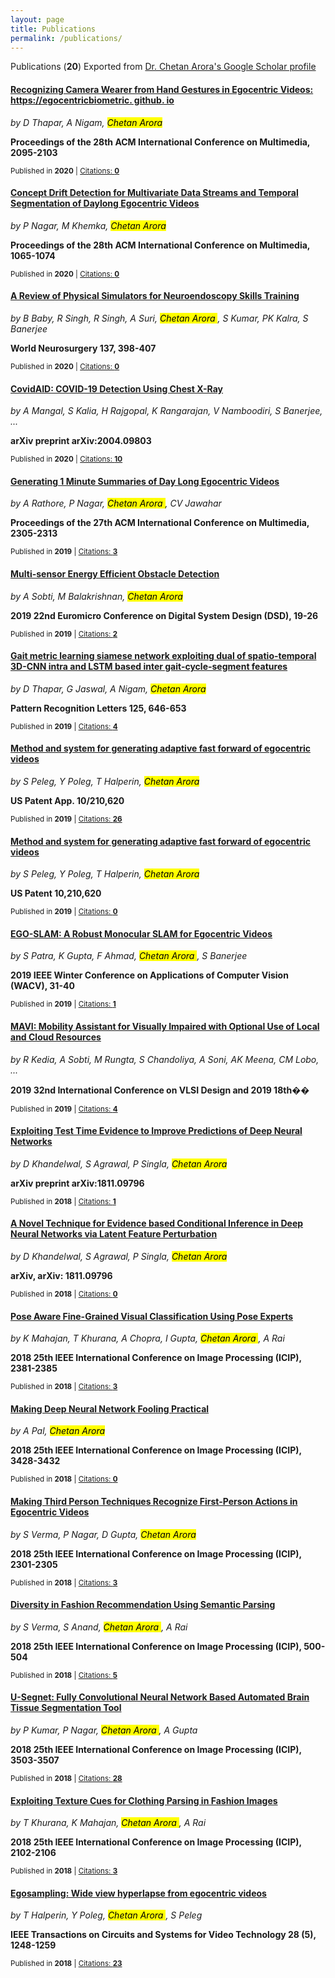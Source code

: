 ```yaml
---
layout: page
title: Publications
permalink: /publications/
---
```


<p>Publications (<b>20</b>) Exported from <a href="https://scholar.google.com/citations?hl=en&user=Q8cTLNMAAAAJ&view_op=list_works&sortby=pubdate"> Dr. Chetan Arora's Google Scholar profile</a>

<div class="card">
    <div class="card-publication">
        <div class="card-body card-body-left">
            <h4><a href="https://scholar.google.com/citations?hl=en&user=Q8cTLNMAAAAJ&view_op=list_works&sortby=pubdate#d=gs_md_cita-d&u=%2Fcitations%3Fview_op%3Dview_citation%26hl%3Den%26oe%3DASCII%26user%3DQ8cTLNMAAAAJ%26sortby%3Dpubdate%26citation_for_view%3DQ8cTLNMAAAAJ%3AO3NaXMp0MMsC">Recognizing Camera Wearer from Hand Gestures in Egocentric Videos: https://egocentricbiometric. github. io</a></h4>
            <p style="font-style: italic;">by D Thapar, A Nigam, <mark> Chetan Arora </mark></p>
            <p><b>Proceedings of the 28th ACM International Conference on Multimedia, 2095-2103</b></p>
        </div>
    </div>
    <div class="card-footer">
        <small class="text-muted">Published in <b>2020</b> | 
        <a href="">Citations: <b>0</b></a></small>
    </div>
</div>

<div class="card">
    <div class="card-publication">
        <div class="card-body card-body-left">
            <h4><a href="https://scholar.google.com/citations?hl=en&user=Q8cTLNMAAAAJ&view_op=list_works&sortby=pubdate#d=gs_md_cita-d&u=%2Fcitations%3Fview_op%3Dview_citation%26hl%3Den%26oe%3DASCII%26user%3DQ8cTLNMAAAAJ%26sortby%3Dpubdate%26citation_for_view%3DQ8cTLNMAAAAJ%3ABqipwSGYUEgC">Concept Drift Detection for Multivariate Data Streams and Temporal Segmentation of Daylong Egocentric Videos</a></h4>
            <p style="font-style: italic;">by P Nagar, M Khemka, <mark> Chetan Arora </mark></p>
            <p><b>Proceedings of the 28th ACM International Conference on Multimedia, 1065-1074</b></p>
        </div>
    </div>
    <div class="card-footer">
        <small class="text-muted">Published in <b>2020</b> | 
        <a href="">Citations: <b>0</b></a></small>
    </div>
</div>

<div class="card">
    <div class="card-publication">
        <div class="card-body card-body-left">
            <h4><a href="https://scholar.google.com/citations?hl=en&user=Q8cTLNMAAAAJ&view_op=list_works&sortby=pubdate#d=gs_md_cita-d&u=%2Fcitations%3Fview_op%3Dview_citation%26hl%3Den%26oe%3DASCII%26user%3DQ8cTLNMAAAAJ%26sortby%3Dpubdate%26citation_for_view%3DQ8cTLNMAAAAJ%3Ak_IJM867U9cC">A Review of Physical Simulators for Neuroendoscopy Skills Training</a></h4>
            <p style="font-style: italic;">by B Baby, R Singh, R Singh, A Suri, <mark> Chetan Arora </mark>, S Kumar, PK Kalra, S Banerjee</p>
            <p><b>World Neurosurgery 137, 398-407</b></p>
        </div>
    </div>
    <div class="card-footer">
        <small class="text-muted">Published in <b>2020</b> | 
        <a href="">Citations: <b>0</b></a></small>
    </div>
</div>

<div class="card">
    <div class="card-publication">
        <div class="card-body card-body-left">
            <h4><a href="https://scholar.google.com/citations?hl=en&user=Q8cTLNMAAAAJ&view_op=list_works&sortby=pubdate#d=gs_md_cita-d&u=%2Fcitations%3Fview_op%3Dview_citation%26hl%3Den%26oe%3DASCII%26user%3DQ8cTLNMAAAAJ%26sortby%3Dpubdate%26citation_for_view%3DQ8cTLNMAAAAJ%3AmaZDTaKrznsC">CovidAID: COVID-19 Detection Using Chest X-Ray</a></h4>
            <p style="font-style: italic;">by A Mangal, S Kalia, H Rajgopal, K Rangarajan, V Namboodiri, S Banerjee, ...</p>
            <p><b>arXiv preprint arXiv:2004.09803</b></p>
        </div>
    </div>
    <div class="card-footer">
        <small class="text-muted">Published in <b>2020</b> | 
        <a href="https://scholar.google.com/scholar?oi=bibs&hl=en&oe=ASCII&cites=7629463827767646233">Citations: <b>10</b></a></small>
    </div>
</div>

<div class="card">
    <div class="card-publication">
        <div class="card-body card-body-left">
            <h4><a href="https://scholar.google.com/citations?hl=en&user=Q8cTLNMAAAAJ&view_op=list_works&sortby=pubdate#d=gs_md_cita-d&u=%2Fcitations%3Fview_op%3Dview_citation%26hl%3Den%26oe%3DASCII%26user%3DQ8cTLNMAAAAJ%26sortby%3Dpubdate%26citation_for_view%3DQ8cTLNMAAAAJ%3ARHpTSmoSYBkC">Generating 1 Minute Summaries of Day Long Egocentric Videos</a></h4>
            <p style="font-style: italic;">by A Rathore, P Nagar, <mark> Chetan Arora </mark>, CV Jawahar</p>
            <p><b>Proceedings of the 27th ACM International Conference on Multimedia, 2305-2313</b></p>
        </div>
    </div>
    <div class="card-footer">
        <small class="text-muted">Published in <b>2019</b> | 
        <a href="https://scholar.google.com/scholar?oi=bibs&hl=en&oe=ASCII&cites=10442573290384556508">Citations: <b>3</b></a></small>
    </div>
</div>

<div class="card">
    <div class="card-publication">
        <div class="card-body card-body-left">
            <h4><a href="https://scholar.google.com/citations?hl=en&user=Q8cTLNMAAAAJ&view_op=list_works&sortby=pubdate#d=gs_md_cita-d&u=%2Fcitations%3Fview_op%3Dview_citation%26hl%3Den%26oe%3DASCII%26user%3DQ8cTLNMAAAAJ%26sortby%3Dpubdate%26citation_for_view%3DQ8cTLNMAAAAJ%3A4JMBOYKVnBMC">Multi-sensor Energy Efficient Obstacle Detection</a></h4>
            <p style="font-style: italic;">by A Sobti, M Balakrishnan, <mark> Chetan Arora </mark></p>
            <p><b>2019 22nd Euromicro Conference on Digital System Design (DSD), 19-26</b></p>
        </div>
    </div>
    <div class="card-footer">
        <small class="text-muted">Published in <b>2019</b> | 
        <a href="https://scholar.google.com/scholar?oi=bibs&hl=en&oe=ASCII&cites=11239765546946860758">Citations: <b>2</b></a></small>
    </div>
</div>

<div class="card">
    <div class="card-publication">
        <div class="card-body card-body-left">
            <h4><a href="https://scholar.google.com/citations?hl=en&user=Q8cTLNMAAAAJ&view_op=list_works&sortby=pubdate#d=gs_md_cita-d&u=%2Fcitations%3Fview_op%3Dview_citation%26hl%3Den%26oe%3DASCII%26user%3DQ8cTLNMAAAAJ%26sortby%3Dpubdate%26citation_for_view%3DQ8cTLNMAAAAJ%3A_Qo2XoVZTnwC">Gait metric learning siamese network exploiting dual of spatio-temporal 3D-CNN intra and LSTM based inter gait-cycle-segment features</a></h4>
            <p style="font-style: italic;">by D Thapar, G Jaswal, A Nigam, <mark> Chetan Arora </mark></p>
            <p><b>Pattern Recognition Letters 125, 646-653</b></p>
        </div>
    </div>
    <div class="card-footer">
        <small class="text-muted">Published in <b>2019</b> | 
        <a href="https://scholar.google.com/scholar?oi=bibs&hl=en&oe=ASCII&cites=3100234248482643857">Citations: <b>4</b></a></small>
    </div>
</div>

<div class="card">
    <div class="card-publication">
        <div class="card-body card-body-left">
            <h4><a href="https://scholar.google.com/citations?hl=en&user=Q8cTLNMAAAAJ&view_op=list_works&sortby=pubdate#d=gs_md_cita-d&u=%2Fcitations%3Fview_op%3Dview_citation%26hl%3Den%26oe%3DASCII%26user%3DQ8cTLNMAAAAJ%26sortby%3Dpubdate%26citation_for_view%3DQ8cTLNMAAAAJ%3Ar0BpntZqJG4C">Method and system for generating adaptive fast forward of egocentric videos</a></h4>
            <p style="font-style: italic;">by S Peleg, Y Poleg, T Halperin, <mark> Chetan Arora </mark></p>
            <p><b>US Patent App. 10/210,620</b></p>
        </div>
    </div>
    <div class="card-footer">
        <small class="text-muted">Published in <b>2019</b> | 
        <a href="https://scholar.google.com/scholar?oi=bibs&hl=en&oe=ASCII&cites=1920430619780245227">Citations: <b>26</b></a></small>
    </div>
</div>

<div class="card">
    <div class="card-publication">
        <div class="card-body card-body-left">
            <h4><a href="https://scholar.google.com/citations?hl=en&user=Q8cTLNMAAAAJ&view_op=list_works&sortby=pubdate#d=gs_md_cita-d&u=%2Fcitations%3Fview_op%3Dview_citation%26hl%3Den%26oe%3DASCII%26user%3DQ8cTLNMAAAAJ%26sortby%3Dpubdate%26citation_for_view%3DQ8cTLNMAAAAJ%3AqUcmZB5y_30C">Method and system for generating adaptive fast forward of egocentric videos</a></h4>
            <p style="font-style: italic;">by S Peleg, Y Poleg, T Halperin, <mark> Chetan Arora </mark></p>
            <p><b>US Patent 10,210,620</b></p>
        </div>
    </div>
    <div class="card-footer">
        <small class="text-muted">Published in <b>2019</b> | 
        <a href="">Citations: <b>0</b></a></small>
    </div>
</div>

<div class="card">
    <div class="card-publication">
        <div class="card-body card-body-left">
            <h4><a href="https://scholar.google.com/citations?hl=en&user=Q8cTLNMAAAAJ&view_op=list_works&sortby=pubdate#d=gs_md_cita-d&u=%2Fcitations%3Fview_op%3Dview_citation%26hl%3Den%26oe%3DASCII%26user%3DQ8cTLNMAAAAJ%26sortby%3Dpubdate%26citation_for_view%3DQ8cTLNMAAAAJ%3ATQgYirikUcIC">EGO-SLAM: A Robust Monocular SLAM for Egocentric Videos</a></h4>
            <p style="font-style: italic;">by S Patra, K Gupta, F Ahmad, <mark> Chetan Arora </mark>, S Banerjee</p>
            <p><b>2019 IEEE Winter Conference on Applications of Computer Vision (WACV), 31-40</b></p>
        </div>
    </div>
    <div class="card-footer">
        <small class="text-muted">Published in <b>2019</b> | 
        <a href="https://scholar.google.com/scholar?oi=bibs&hl=en&oe=ASCII&cites=6198300627050411433">Citations: <b>1</b></a></small>
    </div>
</div>

<div class="card">
    <div class="card-publication">
        <div class="card-body card-body-left">
            <h4><a href="https://scholar.google.com/citations?hl=en&user=Q8cTLNMAAAAJ&view_op=list_works&sortby=pubdate#d=gs_md_cita-d&u=%2Fcitations%3Fview_op%3Dview_citation%26hl%3Den%26oe%3DASCII%26user%3DQ8cTLNMAAAAJ%26sortby%3Dpubdate%26citation_for_view%3DQ8cTLNMAAAAJ%3Ae5wmG9Sq2KIC">MAVI: Mobility Assistant for Visually Impaired with Optional Use of Local and Cloud Resources</a></h4>
            <p style="font-style: italic;">by R Kedia, A Sobti, M Rungta, S Chandoliya, A Soni, AK Meena, CM Lobo, ...</p>
            <p><b>2019 32nd International Conference on VLSI Design and 2019 18th��</b></p>
        </div>
    </div>
    <div class="card-footer">
        <small class="text-muted">Published in <b>2019</b> | 
        <a href="https://scholar.google.com/scholar?oi=bibs&hl=en&oe=ASCII&cites=15970013764526177167">Citations: <b>4</b></a></small>
    </div>
</div>

<div class="card">
    <div class="card-publication">
        <div class="card-body card-body-left">
            <h4><a href="https://scholar.google.com/citations?hl=en&user=Q8cTLNMAAAAJ&view_op=list_works&sortby=pubdate#d=gs_md_cita-d&u=%2Fcitations%3Fview_op%3Dview_citation%26hl%3Den%26oe%3DASCII%26user%3DQ8cTLNMAAAAJ%26sortby%3Dpubdate%26citation_for_view%3DQ8cTLNMAAAAJ%3AHDshCWvjkbEC">Exploiting Test Time Evidence to Improve Predictions of Deep Neural Networks</a></h4>
            <p style="font-style: italic;">by D Khandelwal, S Agrawal, P Singla, <mark> Chetan Arora </mark></p>
            <p><b>arXiv preprint arXiv:1811.09796</b></p>
        </div>
    </div>
    <div class="card-footer">
        <small class="text-muted">Published in <b>2018</b> | 
        <a href="https://scholar.google.com/scholar?oi=bibs&hl=en&oe=ASCII&cites=16193901697665579019">Citations: <b>1</b></a></small>
    </div>
</div>

<div class="card">
    <div class="card-publication">
        <div class="card-body card-body-left">
            <h4><a href="https://scholar.google.com/citations?hl=en&user=Q8cTLNMAAAAJ&view_op=list_works&sortby=pubdate#d=gs_md_cita-d&u=%2Fcitations%3Fview_op%3Dview_citation%26hl%3Den%26oe%3DASCII%26user%3DQ8cTLNMAAAAJ%26sortby%3Dpubdate%26citation_for_view%3DQ8cTLNMAAAAJ%3AJV2RwH3_ST0C">A Novel Technique for Evidence based Conditional Inference in Deep Neural Networks via Latent Feature Perturbation</a></h4>
            <p style="font-style: italic;">by D Khandelwal, S Agrawal, P Singla, <mark> Chetan Arora </mark></p>
            <p><b>arXiv, arXiv: 1811.09796</b></p>
        </div>
    </div>
    <div class="card-footer">
        <small class="text-muted">Published in <b>2018</b> | 
        <a href="">Citations: <b>0</b></a></small>
    </div>
</div>

<div class="card">
    <div class="card-publication">
        <div class="card-body card-body-left">
            <h4><a href="https://scholar.google.com/citations?hl=en&user=Q8cTLNMAAAAJ&view_op=list_works&sortby=pubdate#d=gs_md_cita-d&u=%2Fcitations%3Fview_op%3Dview_citation%26hl%3Den%26oe%3DASCII%26user%3DQ8cTLNMAAAAJ%26sortby%3Dpubdate%26citation_for_view%3DQ8cTLNMAAAAJ%3AmB3voiENLucC">Pose Aware Fine-Grained Visual Classification Using Pose Experts</a></h4>
            <p style="font-style: italic;">by K Mahajan, T Khurana, A Chopra, I Gupta, <mark> Chetan Arora </mark>, A Rai</p>
            <p><b>2018 25th IEEE International Conference on Image Processing (ICIP), 2381-2385</b></p>
        </div>
    </div>
    <div class="card-footer">
        <small class="text-muted">Published in <b>2018</b> | 
        <a href="https://scholar.google.com/scholar?oi=bibs&hl=en&oe=ASCII&cites=18217882762874266383">Citations: <b>3</b></a></small>
    </div>
</div>

<div class="card">
    <div class="card-publication">
        <div class="card-body card-body-left">
            <h4><a href="https://scholar.google.com/citations?hl=en&user=Q8cTLNMAAAAJ&view_op=list_works&sortby=pubdate#d=gs_md_cita-d&u=%2Fcitations%3Fview_op%3Dview_citation%26hl%3Den%26oe%3DASCII%26user%3DQ8cTLNMAAAAJ%26sortby%3Dpubdate%26citation_for_view%3DQ8cTLNMAAAAJ%3AhFOr9nPyWt4C">Making Deep Neural Network Fooling Practical</a></h4>
            <p style="font-style: italic;">by A Pal, <mark> Chetan Arora </mark></p>
            <p><b>2018 25th IEEE International Conference on Image Processing (ICIP), 3428-3432</b></p>
        </div>
    </div>
    <div class="card-footer">
        <small class="text-muted">Published in <b>2018</b> | 
        <a href="">Citations: <b>0</b></a></small>
    </div>
</div>

<div class="card">
    <div class="card-publication">
        <div class="card-body card-body-left">
            <h4><a href="https://scholar.google.com/citations?hl=en&user=Q8cTLNMAAAAJ&view_op=list_works&sortby=pubdate#d=gs_md_cita-d&u=%2Fcitations%3Fview_op%3Dview_citation%26hl%3Den%26oe%3DASCII%26user%3DQ8cTLNMAAAAJ%26sortby%3Dpubdate%26citation_for_view%3DQ8cTLNMAAAAJ%3A-f6ydRqryjwC">Making Third Person Techniques Recognize First-Person Actions in Egocentric Videos</a></h4>
            <p style="font-style: italic;">by S Verma, P Nagar, D Gupta, <mark> Chetan Arora </mark></p>
            <p><b>2018 25th IEEE International Conference on Image Processing (ICIP), 2301-2305</b></p>
        </div>
    </div>
    <div class="card-footer">
        <small class="text-muted">Published in <b>2018</b> | 
        <a href="https://scholar.google.com/scholar?oi=bibs&hl=en&oe=ASCII&cites=1901684632503409289">Citations: <b>3</b></a></small>
    </div>
</div>

<div class="card">
    <div class="card-publication">
        <div class="card-body card-body-left">
            <h4><a href="https://scholar.google.com/citations?hl=en&user=Q8cTLNMAAAAJ&view_op=list_works&sortby=pubdate#d=gs_md_cita-d&u=%2Fcitations%3Fview_op%3Dview_citation%26hl%3Den%26oe%3DASCII%26user%3DQ8cTLNMAAAAJ%26sortby%3Dpubdate%26citation_for_view%3DQ8cTLNMAAAAJ%3AhC7cP41nSMkC">Diversity in Fashion Recommendation Using Semantic Parsing</a></h4>
            <p style="font-style: italic;">by S Verma, S Anand, <mark> Chetan Arora </mark>, A Rai</p>
            <p><b>2018 25th IEEE International Conference on Image Processing (ICIP), 500-504</b></p>
        </div>
    </div>
    <div class="card-footer">
        <small class="text-muted">Published in <b>2018</b> | 
        <a href="https://scholar.google.com/scholar?oi=bibs&hl=en&oe=ASCII&cites=14478180099200717714">Citations: <b>5</b></a></small>
    </div>
</div>

<div class="card">
    <div class="card-publication">
        <div class="card-body card-body-left">
            <h4><a href="https://scholar.google.com/citations?hl=en&user=Q8cTLNMAAAAJ&view_op=list_works&sortby=pubdate#d=gs_md_cita-d&u=%2Fcitations%3Fview_op%3Dview_citation%26hl%3Den%26oe%3DASCII%26user%3DQ8cTLNMAAAAJ%26sortby%3Dpubdate%26citation_for_view%3DQ8cTLNMAAAAJ%3AIWHjjKOFINEC">U-Segnet: Fully Convolutional Neural Network Based Automated Brain Tissue Segmentation Tool</a></h4>
            <p style="font-style: italic;">by P Kumar, P Nagar, <mark> Chetan Arora </mark>, A Gupta</p>
            <p><b>2018 25th IEEE International Conference on Image Processing (ICIP), 3503-3507</b></p>
        </div>
    </div>
    <div class="card-footer">
        <small class="text-muted">Published in <b>2018</b> | 
        <a href="https://scholar.google.com/scholar?oi=bibs&hl=en&oe=ASCII&cites=17483400234142054896">Citations: <b>28</b></a></small>
    </div>
</div>

<div class="card">
    <div class="card-publication">
        <div class="card-body card-body-left">
            <h4><a href="https://scholar.google.com/citations?hl=en&user=Q8cTLNMAAAAJ&view_op=list_works&sortby=pubdate#d=gs_md_cita-d&u=%2Fcitations%3Fview_op%3Dview_citation%26hl%3Den%26oe%3DASCII%26user%3DQ8cTLNMAAAAJ%26sortby%3Dpubdate%26citation_for_view%3DQ8cTLNMAAAAJ%3AdhFuZR0502QC">Exploiting Texture Cues for Clothing Parsing in Fashion Images</a></h4>
            <p style="font-style: italic;">by T Khurana, K Mahajan, <mark> Chetan Arora </mark>, A Rai</p>
            <p><b>2018 25th IEEE International Conference on Image Processing (ICIP), 2102-2106</b></p>
        </div>
    </div>
    <div class="card-footer">
        <small class="text-muted">Published in <b>2018</b> | 
        <a href="https://scholar.google.com/scholar?oi=bibs&hl=en&oe=ASCII&cites=17098044182340064481">Citations: <b>3</b></a></small>
    </div>
</div>

<div class="card">
    <div class="card-publication">
        <div class="card-body card-body-left">
            <h4><a href="https://scholar.google.com/citations?hl=en&user=Q8cTLNMAAAAJ&view_op=list_works&sortby=pubdate#d=gs_md_cita-d&u=%2Fcitations%3Fview_op%3Dview_citation%26hl%3Den%26oe%3DASCII%26user%3DQ8cTLNMAAAAJ%26sortby%3Dpubdate%26citation_for_view%3DQ8cTLNMAAAAJ%3AYOwf2qJgpHMC">Egosampling: Wide view hyperlapse from egocentric videos</a></h4>
            <p style="font-style: italic;">by T Halperin, Y Poleg, <mark> Chetan Arora </mark>, S Peleg</p>
            <p><b>IEEE Transactions on Circuits and Systems for Video Technology 28 (5), 1248-1259</b></p>
        </div>
    </div>
    <div class="card-footer">
        <small class="text-muted">Published in <b>2018</b> | 
        <a href="https://scholar.google.com/scholar?oi=bibs&hl=en&oe=ASCII&cites=2012911347062328607">Citations: <b>23</b></a></small>
    </div>
</div>

